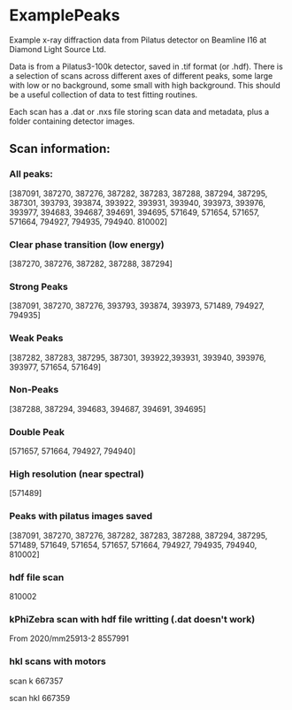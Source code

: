 # ExamplePeaks
Example x-ray diffraction data  from Pilatus detector on Beamline I16 at Diamond Light Source Ltd.

Data is from a Pilatus3-100k detector, saved in .tif format (or .hdf). There is a selection of scans across different axes of different peaks, some large with low or no background, some small with high background. This should be a useful collection of data to test fitting routines.

Each scan has a .dat or .nxs file storing scan data and metadata, plus a folder containing detector images.

## Scan information:

### All peaks:
[387091, 387270, 387276, 387282, 387283, 387288, 387294, 387295, 387301, 393793, 393874, 393922, 393931, 393940, 393973, 393976, 393977, 394683, 394687, 394691, 394695, 571649, 571654, 571657, 571664, 794927, 794935, 794940. 810002]

### Clear phase transition (low energy)
[387270, 387276, 387282, 387288, 387294]

### Strong Peaks
[387091, 387270, 387276, 393793, 393874, 393973, 571489, 794927, 794935]

### Weak Peaks
[387282, 387283, 387295, 387301, 393922,393931, 393940, 393976, 393977, 571654, 571649]

### Non-Peaks
[387288, 387294, 394683, 394687, 394691, 394695]

### Double Peak
[571657, 571664, 794927, 794940]

### High resolution (near spectral)
[571489]

### Peaks with pilatus images saved
[387091, 387270, 387276, 387282, 387283, 387288, 387294, 387295, 571489, 571649, 571654, 571657, 571664, 794927, 794935, 794940, 810002]

### hdf file scan
810002

### kPhiZebra scan with hdf file writting (.dat doesn't work)
From 2020/mm25913-2
8557991

### hkl scans with motors
scan k 667357

scan hkl 667359
